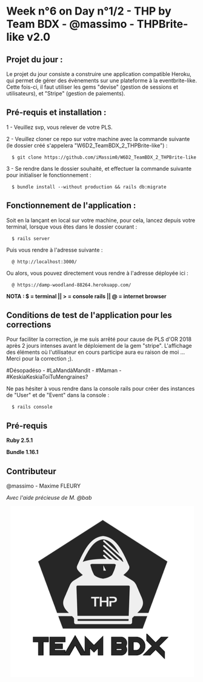 # Week n°6 on Day n°1/2 - THP by Team BDX - @massimo - THPBrite-like v2.0

## Projet du jour :

Le projet du jour consiste a construire une application compatible Heroku, qui permet de gérer des évènements sur une plateforme à la eventbrite-like. Cette fois-ci, il faut utiliser les gems "devise" (gestion de sessions et utilisateurs), et "Stripe" (gestion de paiements).

## Pré-requis et installation :

1 - Veuillez svp, vous relever de votre PLS.

2 - Veuillez cloner ce repo sur votre machine avec la commande suivante (le dossier créé s'appelera "W6D2_TeamBDX_2_THPBrite-like") :

```
  $ git clone https://github.com/iMassim0/W6D2_TeamBDX_2_THPBrite-like
```

3 - Se rendre dans le dossier souhaité, et effectuer la commande suivante pour initialiser le fonctionnement :

```
  $ bundle install --without production && rails db:migrate
```

## Fonctionnement de l'application :

Soit en la lançant en local sur votre machine, pour cela, lancez depuis votre terminal, lorsque vous êtes dans le dossier courant :

```
  $ rails server
```

Puis vous rendre à l'adresse suivante :
```
  @ http://localhost:3000/
```

Ou alors, vous pouvez directement vous rendre à l'adresse déployée ici :
```
  @ https://damp-woodland-88264.herokuapp.com/
```

**NOTA : $ = terminal || > = console rails || @ = internet browser**

## Conditions de test de l'application pour les corrections

Pour faciliter la correction, je me suis arrêté pour cause de PLS d'OR 2018 après 2 jours intenses avant le déploiement de la gem "stripe". L'affichage des éléments où l'utilisateur en cours participe aura eu raison de moi ... Merci pour la correction ;).

#Désopadéso - #LaMandàMandit - #Maman - #KeskiaKeskiaToiTuMengraines?

Ne pas hésiter à vous rendre dans la console rails pour créer des instances de "User" et de "Event" dans la console :
```
  $ rails console
```

## Pré-requis

**Ruby 2.5.1**

**Bundle 1.16.1**

## Contributeur

@massimo - Maxime FLEURY

*Avec l'aide précieuse de M. @bab*

<p align="center">
  <img src="THP_BDX.png"/>
</p>
